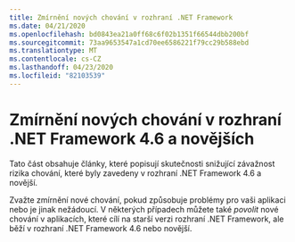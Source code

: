 ```yaml
---
title: Zmírnění nových chování v rozhraní .NET Framework
ms.date: 04/21/2020
ms.openlocfilehash: bd0843ea21a0ff68c6f02b1351f66544dbb200bf
ms.sourcegitcommit: 73aa9653547a1cd70ee6586221f79cc29b588ebd
ms.translationtype: MT
ms.contentlocale: cs-CZ
ms.lasthandoff: 04/23/2020
ms.locfileid: "82103539"
---
```

# <a name="mitigate-new-behaviors-in-net-framework-46-and-later"></a>Zmírnění nových chování v rozhraní .NET Framework 4.6 a novějších

Tato část obsahuje články, které popisují skutečnosti snižující závažnost rizika chování, které byly zavedeny v rozhraní .NET Framework 4.6 a novější.

Zvažte zmírnění nové chování, pokud způsobuje problémy pro vaši aplikaci nebo je jinak nežádoucí. V některých případech můžete také *povolit* nové chování v aplikacích, které cílí na starší verzi rozhraní .NET Framework, ale běží v rozhraní .NET Framework 4.6 nebo novější.
